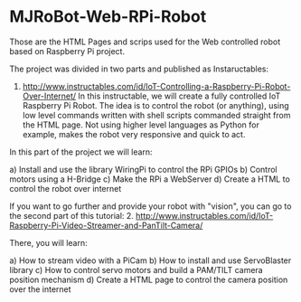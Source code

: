 # MJRoBot-Web-RPi-Robot
Those are the HTML Pages and scrips used for the Web controlled robot based on Raspberry Pi project.

The project was divided in two parts and published as Instaructables:

1. http://www.instructables.com/id/IoT-Controlling-a-Raspberry-Pi-Robot-Over-Internet/
In this instructable, we will create a fully controlled IoT Raspberry Pi Robot. The idea is to control the robot (or anything), using low level commands written with shell scripts commanded straight from the HTML page. Not using higher level languages as Python for example, makes the robot very responsive and quick to act.

In this part of the project we will learn:

a) Install and use the library WiringPi to control the RPi GPIOs
b) Control motors using a H-Bridge
c) Make the RPi a WebServer
d) Create a HTML to control the robot over internet

If you want to go further and provide your robot with "vision", you can go to the second part of this tutorial:
2. http://www.instructables.com/id/IoT-Raspberry-Pi-Video-Streamer-and-PanTilt-Camera/

There, you will learn:

a) How to stream video with a PiCam
b) How to install and use ServoBlaster library
c) How to control servo motors and build a PAM/TILT camera position mechanism
d) Create a HTML page to control the camera position over the internet
